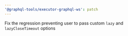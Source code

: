 ```yaml
---
'@graphql-tools/executor-graphql-ws': patch
---
```


Fix the regression preventing user to pass custom `lazy` and `lazyCloseTimeout` options
